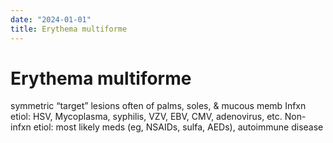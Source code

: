 ```yaml
---
date: "2024-01-01"
title: Erythema multiforme
---
```


# Erythema multiforme

symmetric “target” lesions often of palms, soles, & mucous memb
Infxn etiol: HSV, Mycoplasma, syphilis, VZV, EBV, CMV, adenovirus, etc.
Non-infxn etiol: most likely meds (eg, NSAIDs, sulfa, AEDs), autoimmune disease
